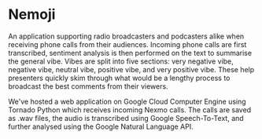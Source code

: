 # Nemoji
An application supporting radio broadcasters and podcasters alike when receiving phone calls from their audiences. Incoming phone calls are first transcribed, sentiment analysis is then performed on the text to summarise the general vibe. Vibes are split into five sections: very negative vibe, negative vibe, neutral vibe, positive vibe, and very positive vibe. These help presenters quickly skim through what would be a lengthy process to broadcast the best comments from their viewers.

We've hosted a web application on Google Cloud Computer Engine using Tornado Python which receives incoming Nexmo calls. The calls are saved as .wav files, the audio is transcribed using Google Speech-To-Text, and further analysed using the Google Natural Language API.
